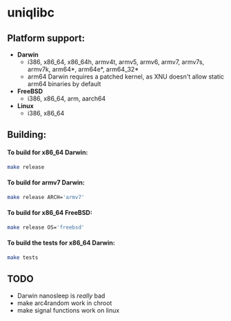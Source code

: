 # uniqlibc

## Platform support:

- **Darwin**
    - i386, x86_64, x86_64h, armv4t, armv5, armv6, armv7, armv7s, armv7k, arm64*, arm64e*, arm64_32*
    - arm64 Darwin requires a patched kernel, as XNU doesn't allow static arm64 binaries by default
- **FreeBSD**
    - i386, x86_64, arm, aarch64
- **Linux**
    - i386, x86_64

## Building:

#### To build for x86_64 Darwin:

```sh
make release
```

#### To build for armv7 Darwin:

```sh
make release ARCH='armv7'
```

#### To build for x86_64 FreeBSD:

```sh
make release OS='freebsd'
```

#### To build the tests for x86_64 Darwin:

```sh
make tests
```

## TODO
- Darwin nanosleep is *really* bad
- make arc4random work in chroot
- make signal functions work on linux
